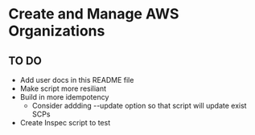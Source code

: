 # Create and Manage AWS Organizations

## TO DO

* Add user docs in this README file
* Make script more resiliant
* Build in more idempotency
  * Consider addding --update option so that script will update exist SCPs
* Create Inspec script to test


